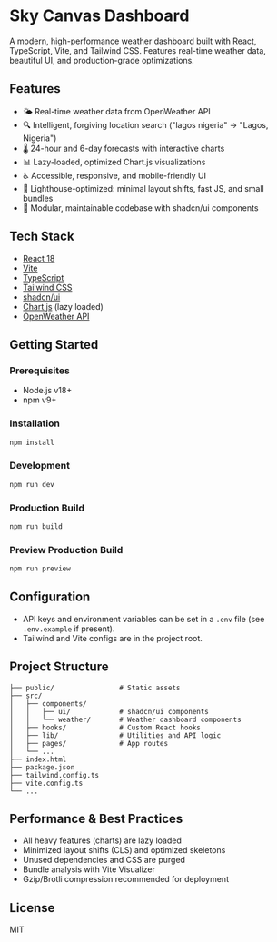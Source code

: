 # Sky Canvas Dashboard

A modern, high-performance weather dashboard built with React, TypeScript, Vite, and Tailwind CSS. Features real-time weather data, beautiful UI, and production-grade optimizations.

## Features
- 🌤️ Real-time weather data from OpenWeather API
- 🔍 Intelligent, forgiving location search ("lagos nigeria" → "Lagos, Nigeria")
- 🌡️ 24-hour and 6-day forecasts with interactive charts
- 📊 Lazy-loaded, optimized Chart.js visualizations
- ♿ Accessible, responsive, and mobile-friendly UI
- 🚀 Lighthouse-optimized: minimal layout shifts, fast JS, and small bundles
- 🧩 Modular, maintainable codebase with shadcn/ui components

## Tech Stack
- [React 18](https://react.dev/)
- [Vite](https://vitejs.dev/)
- [TypeScript](https://www.typescriptlang.org/)
- [Tailwind CSS](https://tailwindcss.com/)
- [shadcn/ui](https://ui.shadcn.com/)
- [Chart.js](https://www.chartjs.org/) (lazy loaded)
- [OpenWeather API](https://openweathermap.org/api)

## Getting Started

### Prerequisites
- Node.js v18+
- npm v9+

### Installation
```bash
npm install
```

### Development
```bash
npm run dev
```

### Production Build
```bash
npm run build
```

### Preview Production Build
```bash
npm run preview
```

## Configuration
- API keys and environment variables can be set in a `.env` file (see `.env.example` if present).
- Tailwind and Vite configs are in the project root.

## Project Structure
```
├── public/                # Static assets
├── src/
│   ├── components/
│   │   ├── ui/            # shadcn/ui components
│   │   └── weather/       # Weather dashboard components
│   ├── hooks/             # Custom React hooks
│   ├── lib/               # Utilities and API logic
│   ├── pages/             # App routes
│   └── ...
├── index.html
├── package.json
├── tailwind.config.ts
├── vite.config.ts
└── ...
```

## Performance & Best Practices
- All heavy features (charts) are lazy loaded
- Minimized layout shifts (CLS) and optimized skeletons
- Unused dependencies and CSS are purged
- Bundle analysis with Vite Visualizer
- Gzip/Brotli compression recommended for deployment

## License
MIT
